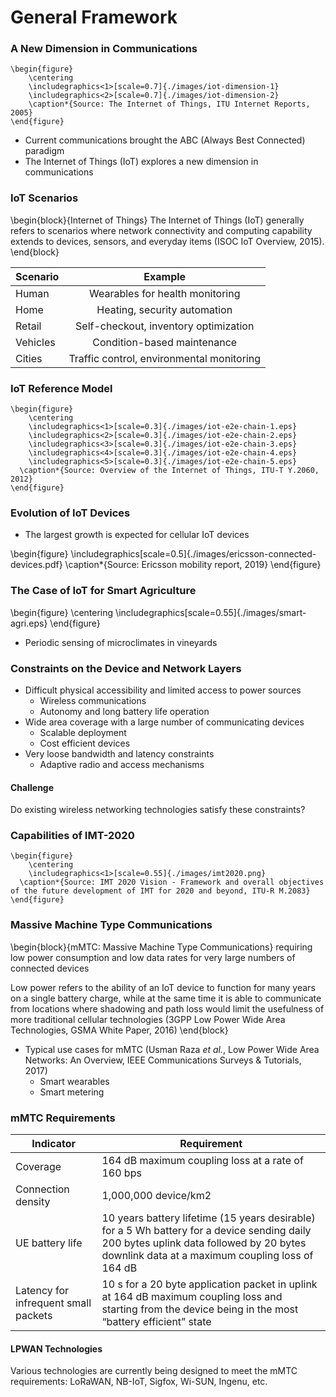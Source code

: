 # General Framework

### A New Dimension in Communications
```{=latex}
\begin{figure}
    \centering
    \includegraphics<1>[scale=0.7]{./images/iot-dimension-1}
    \includegraphics<2>[scale=0.7]{./images/iot-dimension-2}
    \caption*{Source: The Internet of Things, ITU Internet Reports, 2005}
\end{figure}
```

- Current communications brought the ABC (Always Best Connected) paradigm
- The Internet of Things (IoT) explores a new dimension in communications

### IoT Scenarios
\begin{block}{Internet of Things}
The Internet of Things (IoT) generally refers to scenarios where network connectivity and computing capability extends to devices, sensors, and everyday items (ISOC IoT Overview, 2015).
\end{block}

| Scenario      | Example                                     |
| ------------- |:-------------------------------------------:|
| Human         | Wearables for health monitoring             |
| Home          | Heating, security automation                |
| Retail        | Self-checkout, inventory optimization       |
| Vehicles      | Condition-based maintenance                 |
| Cities        | Traffic control, environmental monitoring   |

### IoT Reference Model
```{=latex}
\begin{figure}
	\centering
	\includegraphics<1>[scale=0.3]{./images/iot-e2e-chain-1.eps}
	\includegraphics<2>[scale=0.3]{./images/iot-e2e-chain-2.eps}
	\includegraphics<3>[scale=0.3]{./images/iot-e2e-chain-3.eps}
	\includegraphics<4>[scale=0.3]{./images/iot-e2e-chain-4.eps}
	\includegraphics<5>[scale=0.3]{./images/iot-e2e-chain-5.eps}
  \caption*{Source: Overview of the Internet of Things, ITU-T Y.2060, 2012}
\end{figure}
```

### Evolution of IoT Devices
- The largest growth is expected for cellular IoT devices

\begin{figure}
	\includegraphics[scale=0.5]{./images/ericsson-connected-devices.pdf}
	\caption*{Source: Ericsson mobility report, 2019}
\end{figure}

### The Case of IoT for Smart Agriculture
\begin{figure}
	\centering
  \includegraphics[scale=0.55]{./images/smart-agri.eps}
\end{figure}
- Periodic sensing of microclimates in vineyards

### Constraints on the Device and Network Layers
- Difficult physical accessibility and limited access to power sources
    - Wireless communications
    - Autonomy and long battery life operation
- Wide area coverage with a large number of communicating devices
    - Scalable deployment
    - Cost efficient devices
- Very loose bandwidth and latency constraints
    - Adaptive radio and access mechanisms

#### Challenge
Do existing wireless networking technologies satisfy these constraints?

### Capabilities of IMT-2020
```{=latex}
\begin{figure}
	\centering
	\includegraphics<1>[scale=0.55]{./images/imt2020.png}
  \caption*{Source: IMT 2020 Vision - Framework and overall objectives of the future development of IMT for 2020 and beyond, ITU-R M.2083}
\end{figure}
```

### Massive Machine Type Communications
\begin{block}{mMTC: Massive Machine Type Communications}
requiring low power consumption and low data rates for very large numbers of connected devices

Low power refers to the ability of an IoT device to function for many years on a single battery charge, while at the same time it is able to communicate from locations where shadowing and path loss would limit the usefulness of more traditional cellular technologies (3GPP Low Power Wide Area Technologies, GSMA White Paper, 2016)
\end{block}

- Typical use cases for mMTC (Usman Raza *et al.*, Low Power Wide Area Networks: An Overview, IEEE Communications Surveys \& Tutorials, 2017)
  - Smart wearables
  - Smart metering

### mMTC Requirements

| Indicator                             | Requirement                                                         |
|---------------------------------------|---------------------------------------------------------------------|
| Coverage                              | 164 dB maximum coupling loss at a rate of 160 bps                   |
| Connection density                    | 1,000,000 device/km2                                                |  
| UE battery life                       | 10 years battery lifetime (15 years desirable) for a 5 Wh battery for a device sending daily 200 bytes uplink data followed by 20 bytes downlink data at a maximum coupling loss of 164 dB   |
| Latency for infrequent small packets  | 10 s for a 20 byte application packet in uplink at 164 dB maximum coupling loss and starting from the device being in the most “battery efficient” state                                      |

#### LPWAN Technologies
Various technologies are currently being designed to meet the mMTC requirements: LoRaWAN, NB-IoT, Sigfox, Wi-SUN, Ingenu, etc.
